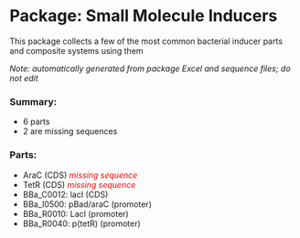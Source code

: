 # Package: Small Molecule Inducers

This package collects a few of the most common bacterial inducer parts and composite systems using them

_Note: automatically generated from package Excel and sequence files; do not edit_

### Summary:

- 6 parts
- 2 are missing sequences

### Parts:

- AraC (CDS) _<span style="color:red">missing sequence</span>_
- TetR (CDS) _<span style="color:red">missing sequence</span>_
- BBa_C0012: lacI (CDS)
- BBa_I0500: pBad/araC (promoter)
- BBa_R0010: LacI (promoter)
- BBa_R0040: p(tetR) (promoter)
